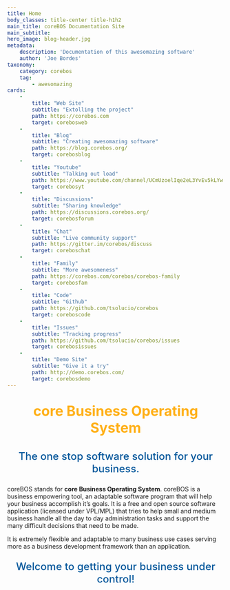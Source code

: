 ```yaml
---
title: Home
body_classes: title-center title-h1h2
main_title: coreBOS Documentation Site
main_subtitle:
hero_image: blog-header.jpg
metadata:
    description: 'Documentation of this awesomazing software'
    author: 'Joe Bordes'
taxonomy:
    category: corebos
    tag:
        - awesomazing
cards:
    -
        title: "Web Site"
        subtitle: "Extolling the project"
        path: https://corebos.com
        target: corebosweb
    -
        title: "Blog"
        subtitle: "Creating awesomazing software"
        path: https://blog.corebos.org/
        target: corebosblog
    -
        title: "Youtube"
        subtitle: "Talking out load"
        path: https://www.youtube.com/channel/UCmUzoelIqe2eL3YvEv5kLYw
        target: corebosyt
    -
        title: "Discussions"
        subtitle: "Sharing knowledge"
        path: https://discussions.corebos.org/
        target: corebosforum
    -
        title: "Chat"
        subtitle: "Live community support"
        path: https://gitter.im/corebos/discuss
        target: coreboschat
    -
        title: "Family"
        subtitle: "More awesomeness"
        path: https://corebos.com/corebos/corebos-family
        target: corebosfam
    -
        title: "Code"
        subtitle: "Github"
        path: https://github.com/tsolucio/corebos
        target: coreboscode
    -
        title: "Issues"
        subtitle: "Tracking progress"
        path: https://github.com/tsolucio/corebos/issues
        target: corebosissues
    -
        title: "Demo Site"
        subtitle: "Give it a try"
        path: http://demo.corebos.com/
        target: corebosdemo
---
```


<p style="text-align:center;font-weight: 700;font-size: 2.0rem;color:#ffb018;">core Business Operating System</p>

<p style="text-align:center;font-weight: 500;font-size: 1.5rem;color:#04579b;">The one stop software solution for your business.</p>

coreBOS stands for **core Business Operating System**. coreBOS is a business empowering tool, an adaptable software program that will help your business accomplish it’s goals. It is a free and open source software application (licensed under VPL/MPL) that tries to help small and medium business handle all the day to day administration tasks and support the many difficult decisions that need to be made.

It is extremely flexible and adaptable to many business use cases serving more as a business development framework than an application.

<p style="text-align:center;font-weight: 500;font-size: 1.5rem;color:#04579b;">Welcome to getting your business under control!</p>
